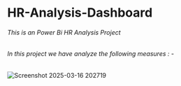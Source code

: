 # HR-Analysis-Dashboard
###### This is an Power Bi HR Analysis Project
###### In this project we have analyze the following measures : -
![Screenshot 2025-03-16 202719](https://github.com/user-attachments/assets/e701c09d-cdf2-42d8-a56e-ee5c7297f1ed)
